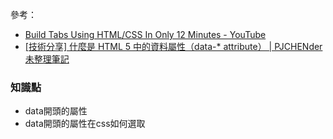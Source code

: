 參考：
- [Build Tabs Using HTML/CSS In Only 12 Minutes - YouTube](https://www.youtube.com/watch?v=5L6h_MrNvsk&t=360s&ab_channel=WebDevSimplified)
- [[技術分享] 什麼是 HTML 5 中的資料屬性（data-\* attribute） | PJCHENder 未整理筆記](https://pjchender.dev/html/html-data-attribute/)

### 知識點
- data開頭的屬性
- data開頭的屬性在css如何選取